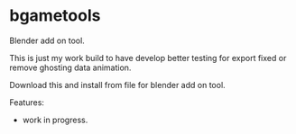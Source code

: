 # bgametools

 Blender add on tool.
 
 This is just my work build to have develop better testing for export fixed or remove ghosting data animation.

 Download this and install from file for blender add on tool.
 
 Features:
  * work in progress.